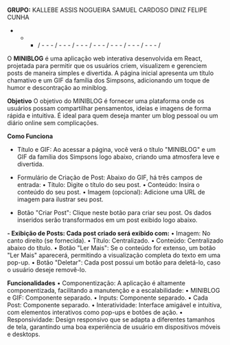 **GRUPO:**
KALLEBE ASSIS NOGUEIRA
SAMUEL CARDOSO DINIZ
FELIPE CUNHA

- - - / - - - / - - - / - - - / - - - / - - - / - - - / - - - / 

O **MINIBLOG** é uma aplicação web interativa desenvolvida em React, projetada para permitir que os usuários criem, visualizem e gerenciem posts de maneira simples e divertida. A página inicial apresenta um título chamativo e um GIF da família dos Simpsons, adicionando um toque de humor e descontração ao miniblog.

**Objetivo**
O objetivo do MINIBLOG é fornecer uma plataforma onde os usuários possam compartilhar pensamentos, ideias e imagens de forma rápida e intuitiva. É ideal para quem deseja manter um blog pessoal ou um diário online sem complicações.

**Como Funciona**
- Título e GIF: Ao acessar a página, você verá o título "MINIBLOG" e um GIF da família dos Simpsons logo abaixo, criando uma atmosfera leve e divertida.
- Formulário de Criação de Post: Abaixo do GIF, há três campos de entrada:
•  Título: Digite o título do seu post.
•  Conteúdo: Insira o conteúdo do seu post.
•  Imagem (opcional): Adicione uma URL de imagem para ilustrar seu post.

- Botão "Criar Post": Clique neste botão para criar seu post. Os dados inseridos serão transformados em um post exibido logo abaixo.

**- Exibição de Posts: Cada post criado será exibido com:**
•  Imagem: No canto direito (se fornecida).
•  Título: Centralizado.
•  Conteúdo: Centralizado abaixo do título.
•  Botão "Ler Mais": Se o conteúdo for extenso, um botão "Ler Mais" aparecerá, permitindo a visualização completa do texto em uma pop-up.
•  Botão "Deletar": Cada post possui um botão para deletá-lo, caso o usuário deseje removê-lo.

**Funcionalidades**
•  Componentização: A aplicação é altamente componentizada, facilitando a manutenção e a escalabilidade:
•  MINIBLOG e GIF: Componente separado.
•  Inputs: Componente separado.
•  Cada Post: Componente separado.
•  Interatividade: Interface amigável e intuitiva, com elementos interativos como pop-ups e botões de ação.
•  Responsividade: Design responsivo que se adapta a diferentes tamanhos de tela, garantindo uma boa experiência de usuário em dispositivos móveis e desktops.
